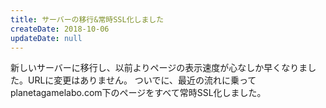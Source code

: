 ```yaml
---
title: サーバーの移行&常時SSL化しました
createDate: 2018-10-06
updateDate: null
---
```


新しいサーバーに移行し、以前よりページの表示速度が心なしか早くなりました。URLに変更はありません。 ついでに、最近の流れに乗ってplanetagamelabo.com下のページをすべて常時SSL化しました。
